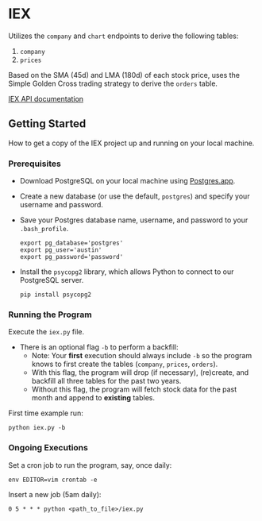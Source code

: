 # IEX

Utilizes the `company` and `chart` endpoints to derive the following tables:
1. `company`
2. `prices`

Based on the SMA (45d) and LMA (180d) of each stock price, uses the Simple Golden Cross trading strategy to derive the `orders` table.

[IEX API documentation](https://iextrading.com/developer/docs/)

## Getting Started

How to get a copy of the IEX project up and running on your local machine.

### Prerequisites

+ Download PostgreSQL on your local machine using [Postgres.app](https://postgresapp.com/).

+ Create a new database (or use the default, `postgres`) and specify your username and password.

+ Save your Postgres database name, username, and password to your `.bash_profile`.
    ```
    export pg_database='postgres'
    export pg_user='austin'
    export pg_password='password'    
    ```

+ Install the `psycopg2` library, which allows Python to connect to our PostgreSQL server.

    ```
    pip install psycopg2
    ```

### Running the Program

Execute the `iex.py` file. 
+ There is an optional flag `-b` to perform a backfill:
    + Note: Your **first** execution should always include `-b` so the program knows to first create the tables (`company`, `prices`, `orders`).
    + With this flag, the program will drop (if necessary), (re)create, and backfill all three tables for the past two years.    
    + Without this flag, the program will fetch stock data for the past month and append to **existing** tables.


First time example run:

```
python iex.py -b
```

### Ongoing Executions

Set a cron job to run the program, say, once daily:

```
env EDITOR=vim crontab -e
```
Insert a new job (5am daily):

```
0 5 * * * python <path_to_file>/iex.py
```
